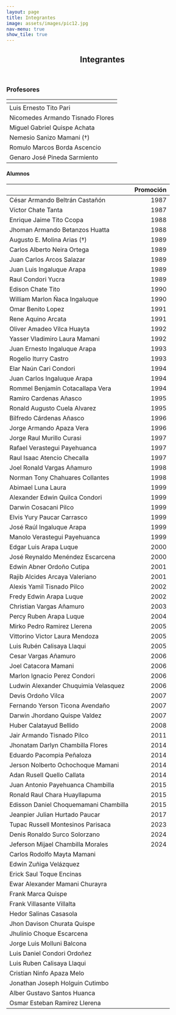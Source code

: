 ```yaml
---
layout: page
title: Integrantes
image: assets/images/pic12.jpg
nav-menu: true
show_tile: true
---
```


<!-- Main -->
<div id="main" class="alt">

<!-- One -->
<section id="one">
	<div class="inner">
		<header class="major">
			<h1>Integrantes</h1>
		</header>


<!-- Table -->
<h3>Profesores</h3>

<div class="table-wrapper">
	<table class="alt">
		<thead><tr><th></th>
		</tr></thead>
		<tbody><tr>
		<td>Luis Ernesto Tito Pari</td>
		</tr>
		<tr>
		<td>Nicomedes Armando Tisnado Flores</td>
		</tr>
		<tr>
		<td>Miguel Gabriel Quispe Achata</td>
		</tr>
		<tr>
		<td>Nemesio Sanizo Mamani (†)</td>
		</tr>
		<tr>
		<td>Romulo Marcos Borda Ascencio</td>
		</tr>
		<tr>
		<td>Genaro José Pineda Sarmiento</td>
		</tr>
		</tbody>
	</table>
</div>

<h4>Alumnos</h4>
<div class="table-wrapper">
	<table class="alt">
<thead><tr><th></th>
<th>Promoción</th>
</tr></thead>
<tbody>
<tr>
<td>César Armando Beltrán Castañón</td>
<td align="right">1987</td>
</tr>
<tr>
<td>Víctor Chate Tanta</td>
<td align="right">1987</td>
</tr>
<tr>
<td>Enrique Jaime Tito Ccopa</td>
<td align="right">1988</td>
</tr>
<tr>
<td>Jhoman Armando Betanzos Huatta</td>
<td align="right">1988</td>
</tr>
<tr>
<td>Augusto E. Molina Arias (†)</td>
<td align="right">1989</td>
</tr>
<tr>
<td>Carlos Alberto Neira Ortega</td>
<td align="right">1989</td>
</tr>
<tr>
<td>Juan Carlos Arcos Salazar</td>
<td align="right">1989</td>
</tr>
<tr>
<td>Juan Luis Ingaluque Arapa</td>
<td align="right">1989</td>
</tr>
<tr>
<td>Raul Condori Yucra</td>
<td align="right">1989</td>
</tr>
<tr>
<td>Edison Chate Tito</td>
<td align="right">1990</td>
</tr>
<tr>
<td>William Marlon Ñaca Ingaluque</td>
<td align="right">1990</td>
</tr>
<tr>
<td>Omar Benito Lopez</td>
<td align="right">1991</td>
</tr>
<tr>
<td>Rene Aquino Arcata</td>
<td align="right">1991</td>
</tr>
<tr>
<td>Oliver Amadeo Vilca Huayta</td>
<td align="right">1992</td>
</tr>
<tr>
<td>Yasser Vladimiro Laura Mamani</td>
<td align="right">1992</td>
</tr>
<tr>
<td>Juan Ernesto Ingaluque Arapa</td>
<td align="right">1993</td>
</tr>
<tr>
<td>Rogelio Iturry Castro</td>
<td align="right">1993</td>
</tr>
<tr>
<td>Elar Naún Cari Condori</td>
<td align="right">1994</td>
</tr>
<tr>
<td>Juan Carlos Ingaluque Arapa</td>
<td align="right">1994</td>
</tr>
<tr>
<td>Rommel Benjamín Cotacallapa Vera</td>
<td align="right">1994</td>
</tr>
<tr>
<td>Ramiro Cardenas Añasco</td>
<td align="right">1995</td>
</tr>
<tr>
<td>Ronald Augusto Cuela Alvarez</td>
<td align="right">1995</td>
</tr>
<tr>
<td>Bilfredo Cárdenas Añasco</td>
<td align="right">1996</td>
</tr>
<tr>
<td>Jorge Armando Apaza Vera</td>
<td align="right">1996</td>
</tr>
<tr>
<td>Jorge Raul Murillo Curasi</td>
<td align="right">1997</td>
</tr>
<tr>
<td>Rafael Verastegui Payehuanca</td>
<td align="right">1997</td>
</tr>
<tr>
<td>Raul Isaac Atencio Checalla</td>
<td align="right">1997</td>
</tr>
<tr>
<td>Joel Ronald Vargas Añamuro</td>
<td align="right">1998</td>
</tr>
<tr>
<td>Norman Tony Chahuares Collantes</td>
<td align="right">1998</td>
</tr>
<tr>
<td>Abimael Luna Laura</td>
<td align="right">1999</td>
</tr>
<tr>
<td>Alexander Edwin Quilca Condori</td>
<td align="right">1999</td>
</tr>
<tr>
<td>Darwin Cosacani Pilco</td>
<td align="right">1999</td>
</tr>
<tr>
<td>Elvis Yury Paucar Carrasco</td>
<td align="right">1999</td>
</tr>
<tr>
<td>José Raúl Ingaluque Arapa</td>
<td align="right">1999</td>
</tr>
<tr>
<td>Manolo Verastegui Payehuanca</td>
<td align="right">1999</td>
</tr>
<tr>
<td>Edgar Luis Arapa Luque</td>
<td align="right">2000</td>
</tr>
<tr>
<td>José Reynaldo Menéndez Escarcena</td>
<td align="right">2000</td>
</tr>
<tr>
<td>Edwin Abner Ordoño Cutipa</td>
<td align="right">2001</td>
</tr>
<tr>
<td>Rajib Alcides Arcaya Valeriano</td>
<td align="right">2001</td>
</tr>
<tr>
<td>Alexis Yamil Tisnado Pilco</td>
<td align="right">2002</td>
</tr>
<tr>
<td>Fredy Edwin Arapa Luque</td>
<td align="right">2002</td>
</tr>
<tr>
<td>Christian Vargas Añamuro</td>
<td align="right">2003</td>
</tr>
<tr>
<td>Percy Ruben Arapa Luque</td>
<td align="right">2004</td>
</tr>
<tr>
<td>Mirko Pedro Ramirez Llerena</td>
<td align="right">2005</td>
</tr>
<tr>
<td>Vittorino Victor Laura Mendoza</td>
<td align="right">2005</td>
</tr>
<tr>
<td>Luis Rubén Calisaya Llaqui</td>
<td align="right">2005</td>
</tr>
<tr>
<td>Cesar Vargas Añamuro</td>
<td align="right">2006</td>
</tr>
<tr>
<td>Joel Catacora Mamani</td>
<td align="right">2006</td>
</tr>
<tr>
<td>Marlon Ignacio Perez Condori</td>
<td align="right">2006</td>
</tr>
<tr>
<td>Ludwin Alexander Chuquimia Velasquez</td>
<td align="right">2006</td>
</tr>
<tr>
<td>Devis Ordoño Vilca</td>
<td align="right">2007</td>
</tr>
<tr>
<td>Fernando Yerson Ticona Avendaño</td>
<td align="right">2007</td>
</tr>
<tr>
<td>Darwin Jhordano Quispe Valdez</td>
<td align="right">2007</td>
</tr>
<tr>
<td>Huber Calatayud Bellido</td>
<td align="right">2008</td>
</tr>
<tr>
<td>Jair Armando Tisnado Pilco</td>
<td align="right">2011</td>
</tr>
<tr>
<td>Jhonatam Darlyn Chambilla Flores</td>
<td align="right">2014</td>
</tr>
<tr>
<td>Eduardo Pacompia Peñaloza</td>
<td align="right">2014</td>
</tr>
<tr>
<td>Jerson Nolberto Ochochoque Mamani</td>
<td align="right">2014</td>
</tr>
<tr>
<td>Adan Rusell Quello Callata</td>
<td align="right">2014</td>
</tr>
<tr>
<td>Juan Antonio Payehuanca Chambilla</td>
<td align="right">2015</td>
</tr>
<tr>
<td>Ronald Raul Chara Huayllapuma</td>
<td align="right">2015</td>
</tr>
<tr>
<td>Edisson Daniel Choquemamani Chambilla</td>
<td align="right">2015</td>
</tr>
<tr>
<td>Jeanpier Julian Hurtado Paucar</td>
<td align="right">2017</td>
</tr>
<tr>
<td>Tupac Russell Montesinos Parisaca</td>
<td align="right">2023</td>
</tr>
<tr>
<td>Denis Ronaldo Surco Solorzano</td>
<td align="right">2024</td>
</tr>
<tr>
<td>Jeferson Mijael Chambilla Morales</td>
<td align="right">2024</td>
</tr>
<tr>
<td>Carlos Rodolfo Mayta Mamani</td>
<td align="right"></td>
</tr>
<tr>
<td>Edwin Zuñiga Velázquez</td>
<td align="right"></td>
</tr>
<tr>
<td>Erick Saul Toque Encinas</td>
<td align="right"></td>
</tr>
<tr>
<td>Ewar Alexander Mamani Churayra</td>
<td align="right"></td>
</tr>
<tr>
<td>Frank Marca Quispe</td>
<td align="right"></td>
</tr>
<tr>
<td>Frank Villasante Villalta</td>
<td align="right"></td>
</tr>
<tr>
<td>Hedor Salinas Casasola</td>
<td align="right"></td>
</tr>
<tr>
<td>Jhon Davison Churata Quispe</td>
<td align="right"></td>
</tr>
<tr>
<td>Jhulinio Choque Escarcena</td>
<td align="right"></td>
</tr>
<tr>
<td>Jorge Luis Molluni Balcona</td>
<td align="right"></td>
</tr>
<tr>
<td>Luis Daniel Condori Ordoñez</td>
<td align="right"></td>
</tr>
<tr>
<td>Luis Ruben Calisaya Llaqui</td>
<td align="right"></td>
</tr>
<tr>
<td>Cristian Ninfo Apaza Melo</td>
<td align="right"></td>
</tr>
<tr>
<td>Jonathan Joseph Holguin Cutimbo</td>
<td align="right"></td>
</tr>
<tr>
<td>Alber Gustavo Santos Huanca</td>
<td align="right"></td>
</tr>
<tr>
<td>Osmar Esteban Ramirez Llerena</td>
<td align="right"></td>
</tr>
</tbody></table>
</div>

</div>


</section>

</div>